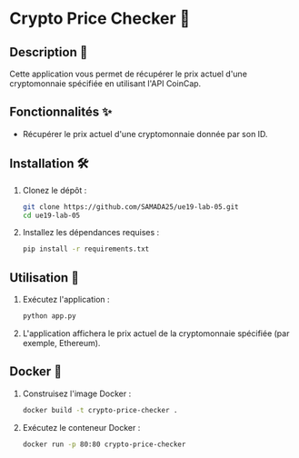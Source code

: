 # Crypto Price Checker 🚀

## Description 📄
Cette application vous permet de récupérer le prix actuel d'une cryptomonnaie spécifiée en utilisant l'API CoinCap.

## Fonctionnalités ✨
- Récupérer le prix actuel d'une cryptomonnaie donnée par son ID.

## Installation 🛠️
1. Clonez le dépôt :
    ```sh
    git clone https://github.com/SAMADA25/ue19-lab-05.git
    cd ue19-lab-05
    ```
2. Installez les dépendances requises :
    ```sh
    pip install -r requirements.txt
    ```

## Utilisation 🚀
1. Exécutez l'application :
    ```sh
    python app.py
    ```
2. L'application affichera le prix actuel de la cryptomonnaie spécifiée (par exemple, Ethereum).

## Docker 🐳
1. Construisez l'image Docker :
    ```sh
    docker build -t crypto-price-checker .
    ```
2. Exécutez le conteneur Docker :
    ```sh
    docker run -p 80:80 crypto-price-checker
    ```

